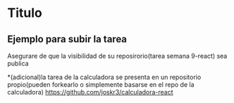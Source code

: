 # Titulo

## Ejemplo para subir la tarea

Asegurare de que la visibilidad de su reposirorio(tarea semana 9-react) sea publica

*(adicional)la tarea de la calculadora se presenta en un repositorio propio(pueden forkearlo o simplemente basarse en el repo de la calculadora)
https://github.com/joskr3/calculadora-react